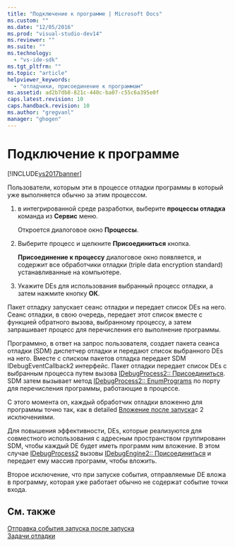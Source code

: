 ```yaml
---
title: "Подключение к программе | Microsoft Docs"
ms.custom: ""
ms.date: "12/05/2016"
ms.prod: "visual-studio-dev14"
ms.reviewer: ""
ms.suite: ""
ms.technology: 
  - "vs-ide-sdk"
ms.tgt_pltfrm: ""
ms.topic: "article"
helpviewer_keywords: 
  - "отладчики, присоединение к программам"
ms.assetid: ad2b7db8-821c-440c-ba07-c55c6a395e0f
caps.latest.revision: 10
caps.handback.revision: 10
ms.author: "gregvanl"
manager: "ghogen"
---
```

# Подключение к программе
[!INCLUDE[vs2017banner](../../code-quality/includes/vs2017banner.md)]

Пользователи, которым эти в процессе отладки программы в который уже выполняется обычно за этим процессом.  
  
1.  в интегрированной среде разработки, выберите **процессы отладка** команда из  **Сервис** меню.  
  
     Откроется диалоговое окно **Процессы**.  
  
2.  Выберите процесс и щелкните **Присоединиться** кнопка.  
  
     **Присоединение к процессу** диалоговое окно появляется, и содержит все обработчики отладки \(triple data encryption standard\) устанавливанные на компьютере.  
  
3.  Укажите DEs для использования выбранный процесс отладки, а затем нажмите кнопку **ОК**.  
  
 Пакет отладку запускает сеанс отладки и передает список DEs на него.  Сеанс отладки, в свою очередь, передает этот список вместе с функцией обратного вызова, выбранному процессу, а затем запрашивает процесс для перечисления его выполнение программы.  
  
 Программно, в ответ на запрос пользователя, создает пакета сеанса отладки \(SDM\) диспетчер отладки и передают список выбранного DEs на него.  Вместе с списком пакетов отладка передает SDM IDebugEventCallback2 интерфейс.  Пакет отладки передает список DEs с выбранным процесса путем вызова [IDebugProcess2:: Присоединиться](../../extensibility/debugger/reference/idebugprocess2-attach.md).  SDM затем вызывает метод [IDebugProcess2:: EnumPrograms](../../extensibility/debugger/reference/idebugprocess2-enumprograms.md) по порту для перечисления программы, работающие в процессе.  
  
 С этого момента on, каждый обработчик отладки вложенно для программы точно так, как в detailed [Вложение после запуска](../../extensibility/debugger/attaching-after-a-launch.md)с 2 исключениями.  
  
 Для повышения эффективности, DEs, которые реализуются для совместного использования с адресным пространством группированн SDM, чтобы каждый DE будет иметь программ ним вложение.  В этом случае [IDebugProcess2](../../extensibility/debugger/reference/idebugprocess2.md) вызовы  [IDebugEngine2:: Присоединиться](../../extensibility/debugger/reference/idebugengine2-attach.md) и передает ему массив программ, чтобы вложить.  
  
 Второе исключение, что при запуске события, отправляемые DE вложа в программу, которая уже работает обычно не содержат событие точки входа.  
  
## См. также  
 [Отправка события запуска после запуска](../../extensibility/debugger/sending-startup-events-after-a-launch.md)   
 [Задачи отладки](../../extensibility/debugger/debugging-tasks.md)